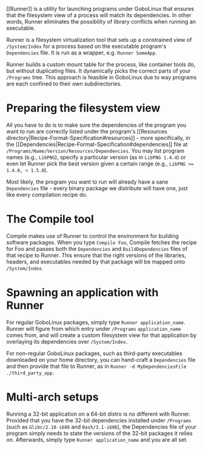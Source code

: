 [[Runner]] is a utility for launching programs under GoboLinux
that ensures that the filesystem view of a process will match its dependencies. 
In other words, Runner eliminates the possibility of library conflicts when
running an executable.

Runner is a filesystem virtualization tool that sets up a
constrained view of `/System/Index` for a process based on the
executable program's `Dependencies` file.  It is run as a
wrapper, e.g. `Runner SomeApp`.

Runner builds a custom mount table for the process, like
container tools do, but without duplicating files. It
dynamically picks the correct parts of your `/Programs` tree.
This approach is feasible in GoboLinux due to way programs
are each confined to their own subdirectories. 

# Preparing the filesystem view

All you have to do is to make sure the dependencies of the program you want to run are correctly listed under the program's [[Resources directory|Recipe-Format-Specification#resources]] - more specifically, in the [[Dependencies|Recipe-Format-Specification#dependencies]] file at `/Programs/Name/Version/Resources/Dependencies`. You may list program names (e.g., `LibPNG`), specify a particular version (as in `LibPNG 1.4.4`) or even let Runner pick the best version given a certain range (e.g., `LibPNG >= 1.4.0, < 1.5.0`).

Most likely, the program you want to run will already have a sane `Dependencies` file - every binary package we distribute will have one, just like every compilation recipe do.

# The Compile tool

Compile makes use of Runner to control the environment
for building software packages. When you type `Compile Foo`,
Compile fetches the recipe for Foo and passes both the
`Dependencies` and `BuildDependencies` files of that recipe to
Runner. This ensure that the right versions of
the libraries, headers, and executables needed by that
package will be mapped onto `/System/Index`.

# Spawning an application with Runner

For regular GoboLinux packages, simply type `Runner application_name`. Runner will figure from which entry under `/Programs` `application_name` comes from, and will create a custom filesystem view for that application by overlaying its dependencies over `/System/Index`.

For non-regular GoboLinux packages, such as third-party executables downloaded on your home directory, you can hand-craft a `Dependencies` file and then provide that file to Runner, as in `Runner -d MyDependenciesFile ./third_party_app`.

# Multi-arch setups

Running a 32-bit application on a 64-bit distro is no different with Runner. Provided that you have the 32-bit dependencies installed under `/Programs` (such as `Glibc/2.18-i686` and `Bash/3.1-i686`), the Dependencies file of your program simply needs to state the versions of the 32-bit packages it relies on. Afterwards, simply type `Runner application_name` and you are all set.
